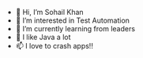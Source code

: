 - 👋 Hi, I’m Sohail Khan
- 👀 I’m interested in Test Automation
- 🌱 I’m currently learning from leaders
- 💞️ I like Java a lot
- 📫 I love to crash apps!!

<!---
sohailk8080/sohailk8080 is a ✨ special ✨ repository because its `README.md` (this file) appears on your GitHub profile.
You can click the Preview link to take a look at your changes.
--->
